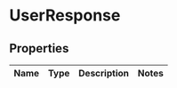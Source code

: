 
# UserResponse

## Properties
Name | Type | Description | Notes
------------ | ------------- | ------------- | -------------




